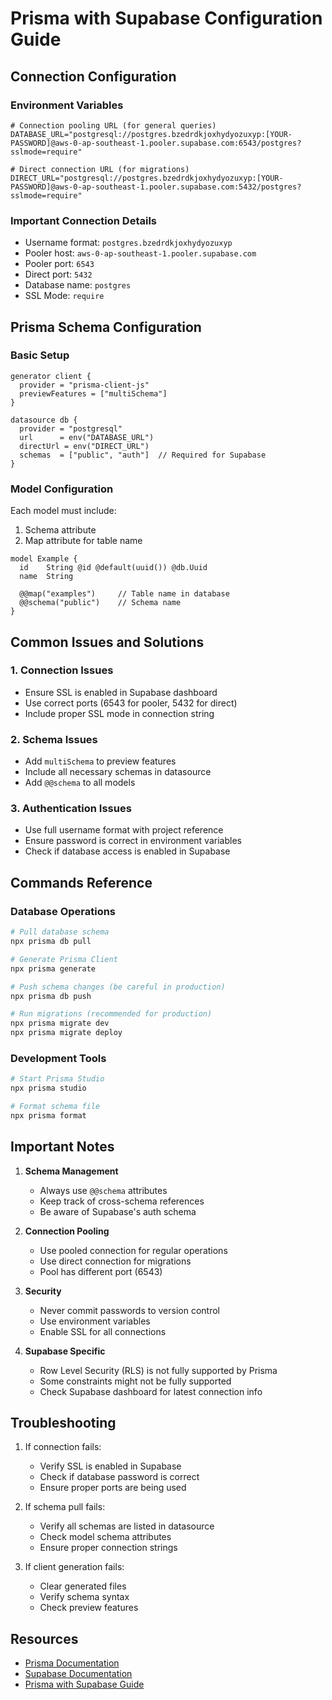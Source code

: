 # Prisma with Supabase Configuration Guide

## Connection Configuration

### Environment Variables
```env
# Connection pooling URL (for general queries)
DATABASE_URL="postgresql://postgres.bzedrdkjoxhydyozuxyp:[YOUR-PASSWORD]@aws-0-ap-southeast-1.pooler.supabase.com:6543/postgres?sslmode=require"

# Direct connection URL (for migrations)
DIRECT_URL="postgresql://postgres.bzedrdkjoxhydyozuxyp:[YOUR-PASSWORD]@aws-0-ap-southeast-1.pooler.supabase.com:5432/postgres?sslmode=require"
```

### Important Connection Details
- Username format: `postgres.bzedrdkjoxhydyozuxyp`
- Pooler host: `aws-0-ap-southeast-1.pooler.supabase.com`
- Pooler port: `6543`
- Direct port: `5432`
- Database name: `postgres`
- SSL Mode: `require`

## Prisma Schema Configuration

### Basic Setup
```prisma
generator client {
  provider = "prisma-client-js"
  previewFeatures = ["multiSchema"]
}

datasource db {
  provider = "postgresql"
  url      = env("DATABASE_URL")
  directUrl = env("DIRECT_URL")
  schemas  = ["public", "auth"]  // Required for Supabase
}
```

### Model Configuration
Each model must include:
1. Schema attribute
2. Map attribute for table name
```prisma
model Example {
  id    String @id @default(uuid()) @db.Uuid
  name  String

  @@map("examples")     // Table name in database
  @@schema("public")    // Schema name
}
```

## Common Issues and Solutions

### 1. Connection Issues
- Ensure SSL is enabled in Supabase dashboard
- Use correct ports (6543 for pooler, 5432 for direct)
- Include proper SSL mode in connection string

### 2. Schema Issues
- Add `multiSchema` to preview features
- Include all necessary schemas in datasource
- Add `@@schema` to all models

### 3. Authentication Issues
- Use full username format with project reference
- Ensure password is correct in environment variables
- Check if database access is enabled in Supabase

## Commands Reference

### Database Operations
```bash
# Pull database schema
npx prisma db pull

# Generate Prisma Client
npx prisma generate

# Push schema changes (be careful in production)
npx prisma db push

# Run migrations (recommended for production)
npx prisma migrate dev
npx prisma migrate deploy
```

### Development Tools
```bash
# Start Prisma Studio
npx prisma studio

# Format schema file
npx prisma format
```

## Important Notes

1. **Schema Management**
   - Always use `@@schema` attributes
   - Keep track of cross-schema references
   - Be aware of Supabase's auth schema

2. **Connection Pooling**
   - Use pooled connection for regular operations
   - Use direct connection for migrations
   - Pool has different port (6543)

3. **Security**
   - Never commit passwords to version control
   - Use environment variables
   - Enable SSL for all connections

4. **Supabase Specific**
   - Row Level Security (RLS) is not fully supported by Prisma
   - Some constraints might not be fully supported
   - Check Supabase dashboard for latest connection info

## Troubleshooting

1. If connection fails:
   - Verify SSL is enabled in Supabase
   - Check if database password is correct
   - Ensure proper ports are being used

2. If schema pull fails:
   - Verify all schemas are listed in datasource
   - Check model schema attributes
   - Ensure proper connection strings

3. If client generation fails:
   - Clear generated files
   - Verify schema syntax
   - Check preview features

## Resources

- [Prisma Documentation](https://www.prisma.io/docs)
- [Supabase Documentation](https://supabase.com/docs)
- [Prisma with Supabase Guide](https://supabase.com/docs/guides/integrations/prisma)
